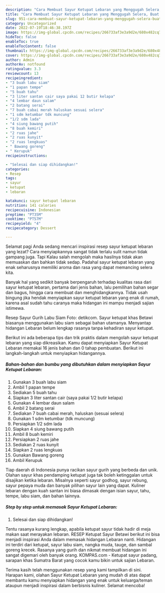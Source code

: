 ```yaml
---
description: "Cara Membuat Sayur Ketupat Lebaran yang Menggugah Selera, Buat Buka Puasa}"
title: "Cara Membuat Sayur Ketupat Lebaran yang Menggugah Selera, Buat Buka Puasa}"
slug: 951-cara-membuat-sayur-ketupat-lebaran-yang-menggugah-selera-buat-buka-puasa
category: Uncategorized
date: 2022-07-19T18:46:38.197Z
image: https://img-global.cpcdn.com/recipes/266733af3e3a9d2e/680x482cq70/sayur-ketupat-lebaran-foto-resep-utama.jpg
hideToc: false
enableToc: true
enableTocContent: false
thumbnail: https://img-global.cpcdn.com/recipes/266733af3e3a9d2e/680x482cq70/sayur-ketupat-lebaran-foto-resep-utama.jpg
cover: https://img-global.cpcdn.com/recipes/266733af3e3a9d2e/680x482cq70/sayur-ketupat-lebaran-foto-resep-utama.jpg
author: Admin
authorAv: notfound
ratingvalue: 3.3
reviewcount: 13
recipeingredient:
- "3 buah labu siam"
- "1 papan tempe"
- "5 buah tahu"
- "3 liter santan cair saya pakai 12 butir kelapa"
- "4 lembar daun salam"
- "2 batang serai"
- "7 buah cabai merah haluskan sesuai selera"
- "1 sdm ketumbar tdk muncung"
- "1/2 sdm lada"
- "4 siung bawang putih"
- "8 buah kemiri"
- "2 ruas jahe"
- "2 ruas kunyit"
- "2 ruas lengkuas"
- " Bawang goreng"
- " Kerupuk"
recipeinstructions:

- "Selesai dan siap dihidangkan!"
categories:
- Resep
tags:
- sayur
- ketupat
- lebaran

katakunci: sayur ketupat lebaran 
nutrition: 141 calories
recipecuisine: Indonesian
preptime: "PT35M"
cooktime: "PT57M"
recipeyield: "4"
recipecategory: Dessert

---
```



Selamat pagi Anda sedang mencari inspirasi resep sayur ketupat lebaran yang lezat? Cara menyiapkannya sangat tidak terlalu sulit namun tidak gampang juga. Tapi Kalau salah mengolah maka hasilnya tidak akan memuaskan dan bahkan tidak sedap. Padahal sayur ketupat lebaran yang enak seharusnya memiliki aroma dan rasa yang dapat memancing selera kita.


Banyak hal yang sedikit banyak berpengaruh terhadap kualitas rasa dari sayur ketupat lebaran, pertama dari jenis bahan, lalu pemilihan bahan segar dan bagus, hingga cara membuat dan menghidangkannya. Tidak usah bingung jika hendak menyiapkan sayur ketupat lebaran yang enak di rumah, karena asal sudah tahu caranya maka hidangan ini mampu menjadi sajian istimewa.

Resep Sayur Gurih Labu Siam Foto: detikcom. Sayur ketupat khas Betawi biasanya menggunakan labu siam sebagai bahan utamanya. Menyantap hidangan Lebaran belum lengkap rasanya tanpa kehadiran sayur ketupat.


Berikut ini ada beberapa tips dan trik praktis dalam mengolah sayur ketupat lebaran yang siap dikreasikan. Kamu dapat menyiapkan Sayur Ketupat Lebaran memakai 16 jenis bahan dan 0 tahap pembuatan. Berikut ini langkah-langkah untuk menyiapkan hidangannya.

<!--inarticleads1-->

##### Bahan-bahan dan bumbu yang dibutuhkan dalam menyiapkan Sayur Ketupat Lebaran:

1. Gunakan 3 buah labu siam
1. Ambil 1 papan tempe
1. Sediakan 5 buah tahu
1. Siapkan 3 liter santan cair (saya pakai 1/2 butir kelapa)
1. Gunakan 4 lembar daun salam
1. Ambil 2 batang serai
1. Sediakan 7 buah cabai merah, haluskan (sesuai selera)
1. Gunakan 1 sdm ketumbar (tdk muncung)
1. Persiapkan 1/2 sdm lada
1. Siapkan 4 siung bawang putih
1. Ambil 8 buah kemiri
1. Persiapkan 2 ruas jahe
1. Sediakan 2 ruas kunyit
1. Siapkan 2 ruas lengkuas
1. Gunakan  Bawang goreng
1. Ambil  Kerupuk


Tiap daerah di Indonesia punya racikan sayur gurih yang berbeda dan unik. Olahan sayur khas pendamping ketupat juga tak boleh ketinggalan untuk disajikan ketika lebaran. Misalnya seperti sayur godhog, sayur rebung, sayur pepaya muda dan banyak pilihan sayur lain yang dapat. Kuliner lebaran dengan kuah santan ini biasa dimasak dengan isian sayur, tahu, tempe, labu siam, dan bahan lainnya. 

<!--inarticleads2-->

##### Step by step untuk memasak Sayur Ketupat Lebaran:


1. Selesai dan siap dihidangkan!

Tentu rasanya kurang lengkap, apabila ketupat sayur tidak hadir di meja makan saat merayakan lebaran. RESEP Ketupat Sayur Betawi berikut ini bisa menjadi inspirasi Anda dalam memasak hidangan Lebaran nanti. Hidangan ini terdiri dari ketupat, sayur labu siam, nangka muda, tauge, dan sambal goreng krecek. Rasanya yang gurih dan nikmat membuat hidangan ini sangat digemari oleh banyak orang. KOMPAS.com - Ketupat sayur padang, sarapan khas Sumatra Barat yang cocok kamu bikin untuk sajian Lebaran. 

Terima kasih telah menggunakan resep yang kami tampilkan di sini. Harapan kami, olahan Sayur Ketupat Lebaran yang mudah di atas dapat membantu kamu menyiapkan hidangan yang enak untuk keluarga/teman ataupun menjadi inspirasi dalam berbisnis kuliner. Selamat mencoba!
